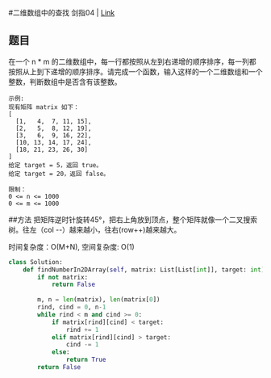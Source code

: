 #二维数组中的查找
剑指04 | [Link](https://leetcode-cn.com/problems/er-wei-shu-zu-zhong-de-cha-zhao-lcof/)

## 题目
在一个 n * m 的二维数组中，每一行都按照从左到右递增的顺序排序，每一列都按照从上到下递增的顺序排序。请完成一个函数，输入这样的一个二维数组和一个整数，判断数组中是否含有该整数。

```
示例:
现有矩阵 matrix 如下：
[
  [1,   4,  7, 11, 15],
  [2,   5,  8, 12, 19],
  [3,   6,  9, 16, 22],
  [10, 13, 14, 17, 24],
  [18, 21, 23, 26, 30]
]
给定 target = 5，返回 true。
给定 target = 20，返回 false。

限制：
0 <= n <= 1000
0 <= m <= 1000
```

##方法
把矩阵逆时针旋转45°，把右上角放到顶点，整个矩阵就像一个二叉搜索树。往左（col --）越来越小，往右(row++)越来越大。

时间复杂度：O(M+N), 空间复杂度: O(1)
```python
class Solution:
    def findNumberIn2DArray(self, matrix: List[List[int]], target: int) -> bool:
        if not matrix:
            return False
        
        m, n = len(matrix), len(matrix[0])
        rind, cind = 0, n-1
        while rind < m and cind >= 0:
            if matrix[rind][cind] < target:
                rind += 1
            elif matrix[rind][cind] > target:
                cind -= 1
            else:
                return True
        return False
```